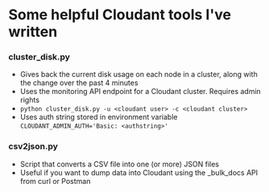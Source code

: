 # Some helpful Cloudant tools I've written
### cluster_disk.py
* Gives back the current disk usage on each node in a cluster, along with the change over the past 4 minutes
* Uses the monitoring API endpoint for a Cloudant cluster.  Requires admin rights
* `python cluster_disk.py -u <cloudant user> -c <cloudant cluster>`
* Uses auth string stored in environment variable `CLOUDANT_ADMIN_AUTH='Basic: <authstring>'`
 

### csv2json.py
* Script that converts a CSV file into one (or more) JSON files
* Useful if you want to dump data into Cloudant using the _bulk_docs API from curl or Postman
